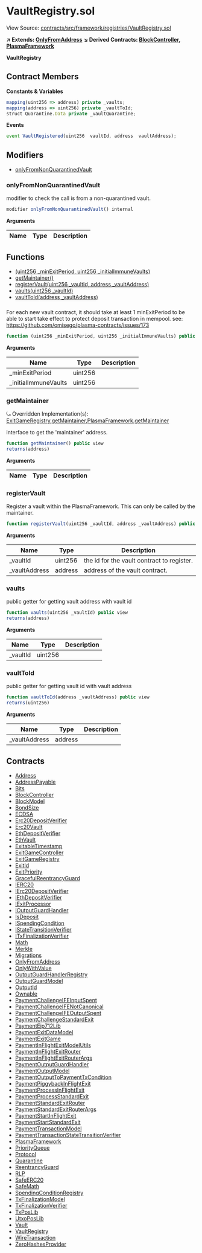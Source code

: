 # VaultRegistry.sol

View Source: [contracts/src/framework/registries/VaultRegistry.sol](../../contracts/src/framework/registries/VaultRegistry.sol)

**↗ Extends: [OnlyFromAddress](OnlyFromAddress.md)**
**↘ Derived Contracts: [BlockController](BlockController.md), [PlasmaFramework](PlasmaFramework.md)**

**VaultRegistry**

## Contract Members
**Constants & Variables**

```js
mapping(uint256 => address) private _vaults;
mapping(address => uint256) private _vaultToId;
struct Quarantine.Data private _vaultQuarantine;

```

**Events**

```js
event VaultRegistered(uint256  vaultId, address  vaultAddress);
```

## Modifiers

- [onlyFromNonQuarantinedVault](#onlyfromnonquarantinedvault)

### onlyFromNonQuarantinedVault

modifier to check the call is from a non-quarantined vault.

```js
modifier onlyFromNonQuarantinedVault() internal
```

**Arguments**

| Name        | Type           | Description  |
| ------------- |------------- | -----|

## Functions

- [(uint256 _minExitPeriod, uint256 _initialImmuneVaults)](#)
- [getMaintainer()](#getmaintainer)
- [registerVault(uint256 _vaultId, address _vaultAddress)](#registervault)
- [vaults(uint256 _vaultId)](#vaults)
- [vaultToId(address _vaultAddress)](#vaulttoid)

### 

For each new vault contract, it should take at least 1 minExitPeriod to be able to start take effect to protect deposit transaction in mempool.
     see: https://github.com/omisego/plasma-contracts/issues/173

```js
function (uint256 _minExitPeriod, uint256 _initialImmuneVaults) public nonpayable
```

**Arguments**

| Name        | Type           | Description  |
| ------------- |------------- | -----|
| _minExitPeriod | uint256 |  | 
| _initialImmuneVaults | uint256 |  | 

### getMaintainer

⤿ Overridden Implementation(s): [ExitGameRegistry.getMaintainer](ExitGameRegistry.md#getmaintainer),[PlasmaFramework.getMaintainer](PlasmaFramework.md#getmaintainer)

interface to get the 'maintainer' address.

```js
function getMaintainer() public view
returns(address)
```

**Arguments**

| Name        | Type           | Description  |
| ------------- |------------- | -----|

### registerVault

Register a vault within the PlasmaFramework. This can only be called by the maintainer.

```js
function registerVault(uint256 _vaultId, address _vaultAddress) public nonpayable onlyFrom 
```

**Arguments**

| Name        | Type           | Description  |
| ------------- |------------- | -----|
| _vaultId | uint256 | the id for the vault contract to register. | 
| _vaultAddress | address | address of the vault contract. | 

### vaults

public getter for getting vault address with vault id

```js
function vaults(uint256 _vaultId) public view
returns(address)
```

**Arguments**

| Name        | Type           | Description  |
| ------------- |------------- | -----|
| _vaultId | uint256 |  | 

### vaultToId

public getter for getting vault id with vault address

```js
function vaultToId(address _vaultAddress) public view
returns(uint256)
```

**Arguments**

| Name        | Type           | Description  |
| ------------- |------------- | -----|
| _vaultAddress | address |  | 

## Contracts

* [Address](Address.md)
* [AddressPayable](AddressPayable.md)
* [Bits](Bits.md)
* [BlockController](BlockController.md)
* [BlockModel](BlockModel.md)
* [BondSize](BondSize.md)
* [ECDSA](ECDSA.md)
* [Erc20DepositVerifier](Erc20DepositVerifier.md)
* [Erc20Vault](Erc20Vault.md)
* [EthDepositVerifier](EthDepositVerifier.md)
* [EthVault](EthVault.md)
* [ExitableTimestamp](ExitableTimestamp.md)
* [ExitGameController](ExitGameController.md)
* [ExitGameRegistry](ExitGameRegistry.md)
* [ExitId](ExitId.md)
* [ExitPriority](ExitPriority.md)
* [GracefulReentrancyGuard](GracefulReentrancyGuard.md)
* [IERC20](IERC20.md)
* [IErc20DepositVerifier](IErc20DepositVerifier.md)
* [IEthDepositVerifier](IEthDepositVerifier.md)
* [IExitProcessor](IExitProcessor.md)
* [IOutputGuardHandler](IOutputGuardHandler.md)
* [IsDeposit](IsDeposit.md)
* [ISpendingCondition](ISpendingCondition.md)
* [IStateTransitionVerifier](IStateTransitionVerifier.md)
* [ITxFinalizationVerifier](ITxFinalizationVerifier.md)
* [Math](Math.md)
* [Merkle](Merkle.md)
* [Migrations](Migrations.md)
* [OnlyFromAddress](OnlyFromAddress.md)
* [OnlyWithValue](OnlyWithValue.md)
* [OutputGuardHandlerRegistry](OutputGuardHandlerRegistry.md)
* [OutputGuardModel](OutputGuardModel.md)
* [OutputId](OutputId.md)
* [Ownable](Ownable.md)
* [PaymentChallengeIFEInputSpent](PaymentChallengeIFEInputSpent.md)
* [PaymentChallengeIFENotCanonical](PaymentChallengeIFENotCanonical.md)
* [PaymentChallengeIFEOutputSpent](PaymentChallengeIFEOutputSpent.md)
* [PaymentChallengeStandardExit](PaymentChallengeStandardExit.md)
* [PaymentEip712Lib](PaymentEip712Lib.md)
* [PaymentExitDataModel](PaymentExitDataModel.md)
* [PaymentExitGame](PaymentExitGame.md)
* [PaymentInFlightExitModelUtils](PaymentInFlightExitModelUtils.md)
* [PaymentInFlightExitRouter](PaymentInFlightExitRouter.md)
* [PaymentInFlightExitRouterArgs](PaymentInFlightExitRouterArgs.md)
* [PaymentOutputGuardHandler](PaymentOutputGuardHandler.md)
* [PaymentOutputModel](PaymentOutputModel.md)
* [PaymentOutputToPaymentTxCondition](PaymentOutputToPaymentTxCondition.md)
* [PaymentPiggybackInFlightExit](PaymentPiggybackInFlightExit.md)
* [PaymentProcessInFlightExit](PaymentProcessInFlightExit.md)
* [PaymentProcessStandardExit](PaymentProcessStandardExit.md)
* [PaymentStandardExitRouter](PaymentStandardExitRouter.md)
* [PaymentStandardExitRouterArgs](PaymentStandardExitRouterArgs.md)
* [PaymentStartInFlightExit](PaymentStartInFlightExit.md)
* [PaymentStartStandardExit](PaymentStartStandardExit.md)
* [PaymentTransactionModel](PaymentTransactionModel.md)
* [PaymentTransactionStateTransitionVerifier](PaymentTransactionStateTransitionVerifier.md)
* [PlasmaFramework](PlasmaFramework.md)
* [PriorityQueue](PriorityQueue.md)
* [Protocol](Protocol.md)
* [Quarantine](Quarantine.md)
* [ReentrancyGuard](ReentrancyGuard.md)
* [RLP](RLP.md)
* [SafeERC20](SafeERC20.md)
* [SafeMath](SafeMath.md)
* [SpendingConditionRegistry](SpendingConditionRegistry.md)
* [TxFinalizationModel](TxFinalizationModel.md)
* [TxFinalizationVerifier](TxFinalizationVerifier.md)
* [TxPosLib](TxPosLib.md)
* [UtxoPosLib](UtxoPosLib.md)
* [Vault](Vault.md)
* [VaultRegistry](VaultRegistry.md)
* [WireTransaction](WireTransaction.md)
* [ZeroHashesProvider](ZeroHashesProvider.md)
